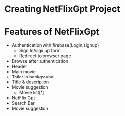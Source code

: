 # Creating NetFlixGpt Project

# Features of NetFlixGpt
 - Authentication with firebase(Login/signup)
   - Sign In/sign up form
   - Redirect to browser page
- Browse after authentication
 - Header
 - Main movie
  - Tailer in background
  - Title & description
  - Movie suggestion
    - Movie list[*]
- NetFlix Gpt
 - Search Bar
 - Movie suggestion
